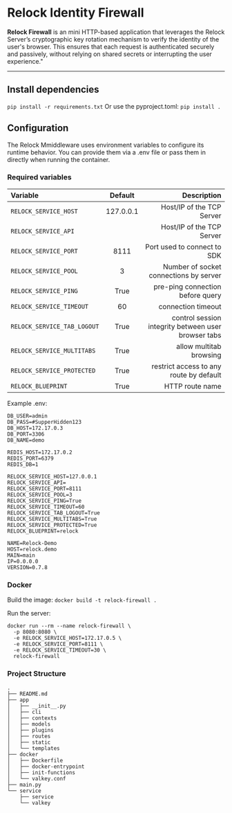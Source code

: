 # Relock Identity Firewall

**Relock Firewall** is an mini HTTP-based application that leverages the Relock Server’s cryptographic key rotation mechanism to verify the identity of the user's browser. This ensures that each request is authenticated securely and passively, without relying on shared secrets or interrupting the user experience."

---

## Install dependencies

```pip install -r requirements.txt```
Or use the pyproject.toml:
```pip install .```

## Configuration
The Relock Mmiddleware uses environment variables to configure its runtime behavior. You can provide them via a .env file or pass them in directly when running the container.

### Required variables
| Variable |  Default  | Description |
|:-----|:--------:|------:|
| ```RELOCK_SERVICE_HOST```   | 127.0.0.1 | Host/IP of the TCP Server |
| ```RELOCK_SERVICE_API```   |  | Host/IP of the TCP Server |
| ```RELOCK_SERVICE_PORT```   | 8111 | Port used to connect to SDK |
| ```RELOCK_SERVICE_POOL```   | 3 | Number of socket connections by server |
| ```RELOCK_SERVICE_PING```  | True | pre-ping connection before query |
| ```RELOCK_SERVICE_TIMEOUT```  | 60 | connection timeout |
| ```RELOCK_SERVICE_TAB_LOGOUT```  | True | control session integrity between user browser tabs |
| ```RELOCK_SERVICE_MULTITABS```  | True | allow multitab browsing |
| ```RELOCK_SERVICE_PROTECTED```  | True | restrict access to any route by default |
| ```RELOCK_BLUEPRINT```  | True | HTTP route name |

Example .env:
```
DB_USER=admin
DB_PASS=#SupperHidden123
DB_HOST=172.17.0.3
DB_PORT=3306
DB_NAME=demo

REDIS_HOST=172.17.0.2
REDIS_PORT=6379
REDIS_DB=1

RELOCK_SERVICE_HOST=127.0.0.1
RELOCK_SERVICE_API=
RELOCK_SERVICE_PORT=8111
RELOCK_SERVICE_POOL=3
RELOCK_SERVICE_PING=True
RELOCK_SERVICE_TIMEOUT=60
RELOCK_SERVICE_TAB_LOGOUT=True
RELOCK_SERVICE_MULTITABS=True
RELOCK_SERVICE_PROTECTED=True
RELOCK_BLUEPRINT=relock

NAME=Relock-Demo
HOST=relock.demo
MAIN=main
IP=0.0.0.0
VERSION=0.7.8
```

### Docker
Build the image:
```docker build -t relock-firewall .```

Run the server:
```
docker run --rm --name relock-firewall \
  -p 8080:8080 \
  -e RELOCK_SERVICE_HOST=172.17.0.5 \
  -e RELOCK_SERVICE_PORT=8111 \
  -e RELOCK_SERVICE_TIMEOUT=30 \
  relock-firewall
```

### Project Structure
```
.
├── README.md
├── app
│   ├── __init__.py
│   ├── cli
│   ├── contexts
│   ├── models
│   ├── plugins
│   ├── routes
│   ├── static
│   └── templates
├── docker
│   ├── Dockerfile
│   ├── docker-entrypoint
│   ├── init-functions
│   └── valkey.conf
├── main.py
└── service
    ├── service
    └── valkey
```